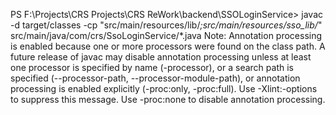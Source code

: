 PS F:\Projects\CRS Projects\CRS ReWork\backend\SSOLoginService> javac -d target/classes -cp "src/main/resources/lib/*;src/main/resources/sso_lib/*" src/main/java/com/crs/SsoLoginService/*.java
Note: Annotation processing is enabled because one or more processors were found
  on the class path. A future release of javac may disable annotation processing
  unless at least one processor is specified by name (-processor), or a search
  path is specified (--processor-path, --processor-module-path), or annotation
  processing is enabled explicitly (-proc:only, -proc:full).
  Use -Xlint:-options to suppress this message.
  Use -proc:none to disable annotation processing.
